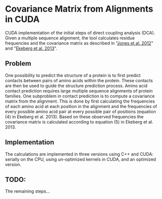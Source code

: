 Covariance Matrix from Alignments in CUDA
=========================================

CUDA implementation of the initial steps of direct coupling analysis
(DCA). Given a multiple sequence alignment, the tool calculates
residue frequencies and the covariance matrix as described in
"[Jones et al. 2012](http://www.ncbi.nlm.nih.gov/pubmed/22101153)" and "[Ekeberg et
al. 2013](http://arxiv.org/pdf/1211.1281.pdf)".


Problem
-------

One possibility to predict the structure
of a protein is to first predict contacts between pairs of amino acids
within the protein. These contacts are then be used to guide the
structure prediction process. Amino acid contact prediction requires
large multiple sequence alignments of protein families. One subproblem
in contact prediction is to compute a covariance matrix from the
alignment. This is done by first calculating the frequencies of each
amino acid at each position in the alignment and the frequencies of
every possible amino acid pair at every possible pair of positions
(equation (4) in Ekeberg et al. 2013). Based on these observed frequencies
the covariance matrix is calculated according to equation (5) in Ekeberg
et al. 2013.


Implementation
--------------

The calculations are implemented in three versions using C++ and CUDA: serially on the CPU, using un-optimized kernels in CUDA, and an optimized version. 

TODO:
-----
The remaining steps...

